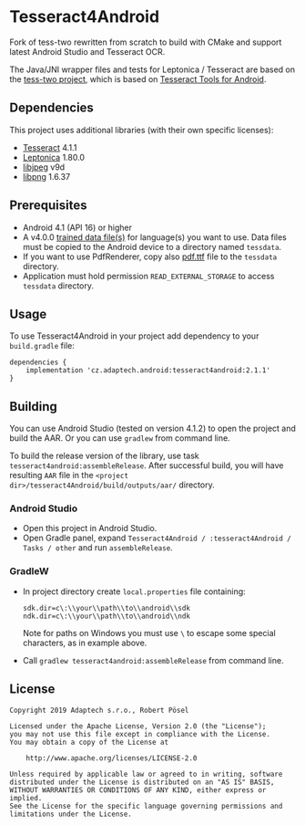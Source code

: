 # Tesseract4Android

Fork of tess-two rewritten from scratch to build with CMake and support latest Android Studio and Tesseract OCR.

The Java/JNI wrapper files and tests for Leptonica / Tesseract are based on the [tess-two project][tess-two], which is based on [Tesseract Tools for Android][tesseract-android-tools].

## Dependencies

This project uses additional libraries (with their own specific licenses):

 - [Tesseract][tesseract-ocr] 4.1.1
 - [Leptonica][leptonica] 1.80.0
 - [libjpeg][jpeg] v9d
 - [libpng][png] 1.6.37

## Prerequisites

 - Android 4.1 (API 16) or higher
 - A v4.0.0 [trained data file(s)][tessdata] for language(s) you want to use. Data files must be
copied to the Android device to a directory named `tessdata`.
 - If you want to use PdfRenderer, copy also [pdf.ttf][pdffile] file to the `tessdata` directory.
 - Application must hold permission `READ_EXTERNAL_STORAGE` to access `tessdata` directory.

## Usage

To use Tesseract4Android in your project add dependency to your `build.gradle` file:

    dependencies {
        implementation 'cz.adaptech.android:tesseract4android:2.1.1'
    }

## Building

You can use Android Studio (tested on version 4.1.2) to open the project and build the AAR. Or you can use `gradlew` from command line.

To build the release version of the library, use task `tesseract4android:assembleRelease`. After successful build, you will have resulting `AAR` file in the `<project dir>/tesseract4Android/build/outputs/aar/` directory.

### Android Studio

 - Open this project in Android Studio.
 - Open Gradle panel, expand `Tesseract4Android / :tesseract4Android / Tasks / other` and run `assembleRelease`.

### GradleW

 - In project directory create `local.properties` file containing:

       sdk.dir=c\:\\your\\path\\to\\android\\sdk
       ndk.dir=c\:\\your\\path\\to\\android\\ndk

   Note for paths on Windows you must use `\` to escape some special characters, as in example above.

 - Call `gradlew tesseract4android:assembleRelease` from command line.

## License

    Copyright 2019 Adaptech s.r.o., Robert Pösel

    Licensed under the Apache License, Version 2.0 (the "License");
    you may not use this file except in compliance with the License.
    You may obtain a copy of the License at

        http://www.apache.org/licenses/LICENSE-2.0

    Unless required by applicable law or agreed to in writing, software
    distributed under the License is distributed on an "AS IS" BASIS,
    WITHOUT WARRANTIES OR CONDITIONS OF ANY KIND, either express or implied.
    See the License for the specific language governing permissions and
    limitations under the License.


[tess-two]: https://github.com/rmtheis/tess-two
[tesseract-android-tools]: https://github.com/alanv/tesseract-android-tools
[tesseract-ocr]: https://github.com/tesseract-ocr/tesseract
[leptonica]: https://github.com/DanBloomberg/leptonica
[jpeg]: http://libjpeg.sourceforge.net/
[png]: http://www.libpng.org/pub/png/libpng.html
[tessdata]: https://github.com/tesseract-ocr/tessdata/tree/4.0.0
[pdffile]: https://github.com/tesseract-ocr/tesseract/blob/master/tessdata/pdf.ttf
